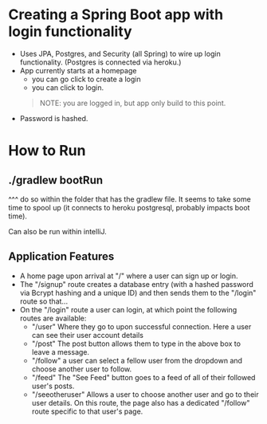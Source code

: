 # Creating a Spring Boot app with login functionality

- Uses JPA, Postgres, and Security (all Spring) to wire up login functionality. (Postgres is connected via heroku.)
- App currently starts at a homepage
    - you can go click to create a login
    - you can click to login.
    > NOTE: you are logged in, but app only build to this point.
- Password is hashed.

# How to Run
## ./gradlew bootRun
^^^ do so within the folder that has the gradlew file. It seems to take some time to spool up (it connects to heroku postgresql, probably impacts boot time).

Can also be run within intelliJ.

## Application Features

- A home page upon arrival at "/" where a user can sign up or login.
- The "/signup" route creates a database entry (with a hashed password via Bcrypt hashing and a unique ID) and then sends them to the "/login" route so that...
- On the "/login" route a user can login, at which point the following routes are available:
    - "/user" Where they go to upon successful connection. Here a user can see their user account details
    - "/post" The post button allows them to type in the above box to leave a message.
    - "/follow" a user can select a fellow user from the dropdown and choose another user to follow.
    - "/feed" The "See Feed" button goes to a feed of all of their followed user's posts.
    - "/seeotheruser" Allows a user to choose another user and go to their user details. On this route, the page also has a dedicated "/follow" route specific to that user's page.